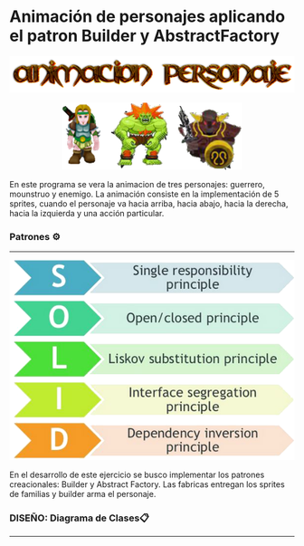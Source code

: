 # Animación de personajes aplicando el patron Builder y AbstractFactory

<p align="center"> <img src="https://github.com/aebolivar/AnimacionPersonaje/blob/master/imagenesREADME/Animacion%20Personaje.png"> </p> 
<p align="center"> <img src="https://github.com/aebolivar/AnimacionPersonaje/blob/master/imagenesREADME/personajes.png"> </p> 

En este programa se vera la animacion de tres personajes: guerrero, mounstruo y enemigo. La animación consiste en la implementación de 5 sprites, cuando el personaje va hacia arriba, hacia abajo, hacia la derecha, hacia la izquierda y una acción particular.

### Patrones ⚙️
---

<p align="center"> <img src="https://github.com/aebolivar/principios-SOLID/blob/master/imagenes%20README/SOLID.png"> </p> 

En el desarrollo de este ejercicio se busco implementar los patrones creacionales: Builder y Abstract Factory. Las fabricas entregan los sprites de familias y builder arma el personaje.

### DISEÑO: Diagrama de Clases📋
--- 	


